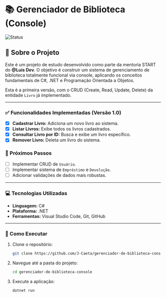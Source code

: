 # 📚 Gerenciador de Biblioteca (Console)

![Status](https://img.shields.io/badge/status-em--desenvolvimento-yellow)

## 📝 Sobre o Projeto

Este é um projeto de estudo desenvolvido como parte da mentoria START do **@Luis Dev**. O objetivo é construir um sistema de gerenciamento de biblioteca totalmente funcional via console, aplicando os conceitos fundamentais de C#, .NET e Programação Orientada a Objetos.

Esta é a primeira versão, com o CRUD (Create, Read, Update, Delete) da entidade `Livro` já implementado.
 
---

### ✅ Funcionalidades Implementadas (Versão 1.0)

-   [x] **Cadastrar Livro:** Adiciona um novo livro ao sistema.
-   [x] **Listar Livros:** Exibe todos os livros cadastrados.
-   [x] **Consultar Livro por ID:** Busca e exibe um livro específico.
-   [x] **Remover Livro:** Deleta um livro do sistema.

### 🚀 Próximos Passos

-   [ ] Implementar CRUD de `Usuário`.
-   [ ] Implementar sistema de `Empréstimo` e `Devolução`.
-   [ ] Adicionar validações de dados mais robustas.

---

### 💻 Tecnologias Utilizadas

-   **Linguagem:** C#
-   **Plataforma:** .NET
-   **Ferramentas:** Visual Studio Code, Git, GitHub
 
---

### 🔧 Como Executar

1.  Clone o repositório:
    ```bash
    git clone https://github.com/J-Caeta/gerenciador-de-biblioteca-console.git
    ```
2.  Navegue até a pasta do projeto:
    ```bash
    cd gerenciador-de-biblioteca-console
    ```
3.  Execute a aplicação:
    ```bash
    dotnet run
    ```
